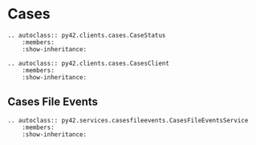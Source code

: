 # Cases

```eval_rst
.. autoclass:: py42.clients.cases.CaseStatus
    :members:
    :show-inheritance:
```

```eval_rst
.. autoclass:: py42.clients.cases.CasesClient
    :members:
    :show-inheritance:
```

## Cases File Events

```eval_rst
.. autoclass:: py42.services.casesfileevents.CasesFileEventsService
    :members:
    :show-inheritance:
```
